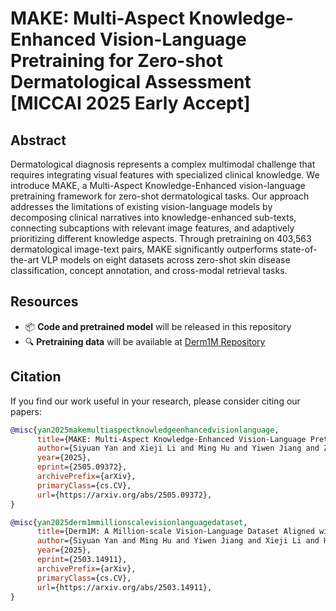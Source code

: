 # MAKE: Multi-Aspect Knowledge-Enhanced Vision-Language Pretraining for Zero-shot Dermatological Assessment [MICCAI 2025 Early Accept]

## Abstract

Dermatological diagnosis represents a complex multimodal challenge that requires integrating visual features with specialized clinical knowledge. We introduce MAKE, a Multi-Aspect Knowledge-Enhanced vision-language pretraining framework for zero-shot dermatological tasks. Our approach addresses the limitations of existing vision-language models by decomposing clinical narratives into knowledge-enhanced sub-texts, connecting subcaptions with relevant image features, and adaptively prioritizing different knowledge aspects. Through pretraining on 403,563 dermatological image-text pairs, MAKE significantly outperforms state-of-the-art VLP models on eight datasets across zero-shot skin disease classification, concept annotation, and cross-modal retrieval tasks.

## Resources

- 📦 **Code and pretrained model** will be released in this repository
- 🔍 **Pretraining data** will be available at [Derm1M Repository](https://github.com/SiyuanYan1/Derm1M)


## Citation

If you find our work useful in your research, please consider citing our papers:

```bibtex
@misc{yan2025makemultiaspectknowledgeenhancedvisionlanguage,
      title={MAKE: Multi-Aspect Knowledge-Enhanced Vision-Language Pretraining for Zero-shot Dermatological Assessment}, 
      author={Siyuan Yan and Xieji Li and Ming Hu and Yiwen Jiang and Zhen Yu and Zongyuan Ge},
      year={2025},
      eprint={2505.09372},
      archivePrefix={arXiv},
      primaryClass={cs.CV},
      url={https://arxiv.org/abs/2505.09372}, 
}

@misc{yan2025derm1mmillionscalevisionlanguagedataset,
      title={Derm1M: A Million-scale Vision-Language Dataset Aligned with Clinical Ontology Knowledge for Dermatology}, 
      author={Siyuan Yan and Ming Hu and Yiwen Jiang and Xieji Li and Hao Fei and Philipp Tschandl and Harald Kittler and Zongyuan Ge},
      year={2025},
      eprint={2503.14911},
      archivePrefix={arXiv},
      primaryClass={cs.CV},
      url={https://arxiv.org/abs/2503.14911}, 
}
